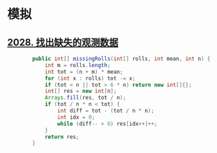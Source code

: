 # 模拟

> 

## [2028. 找出缺失的观测数据](https://leetcode-cn.com/problems/find-missing-observations/)

```java
        public int[] missingRolls(int[] rolls, int mean, int n) {
            int m = rolls.length;
            int tot = (n + m) * mean;
            for (int x : rolls) tot -= x;
            if (tot < n || tot > 6 * n) return new int[]{};
            int[] res = new int[n];
            Arrays.fill(res, tot / n);
            if (tot / n * n < tot) {
                int diff = tot - (tot / n * n);
                int idx = 0;
                while (diff-- > 0) res[idx++]++;
            }
            return res;
        }
```

